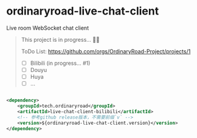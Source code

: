 # ordinaryroad-live-chat-client

Live room WebSocket chat client

> This project is in progress... 👨‍💻
>
> ToDo List: https://github.com/orgs/OrdinaryRoad-Project/projects/1
> - [ ] Bilibili (in progress... #1)
> - [ ] Douyu
> - [ ] Huya
> - [ ] ...

```xml

<dependency>
    <groupId>tech.ordinaryroad</groupId>
    <artifactId>live-chat-client-bilibili</artifactId>
    <!-- 参考github release版本，不需要前缀`v` -->
    <version>${ordinaryroad-live-chat-client.version}</version>
</dependency>
```  